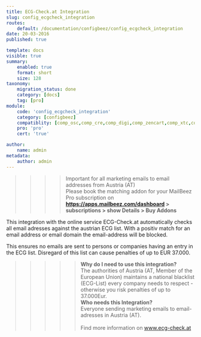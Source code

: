 ```yaml
---
title: ECG-Check.at Integration
slug: config_ecgcheck_integration
routes:
    default: /documentation/configbeez/config_ecgcheck_integration
date: 20-03-2016
published: true

template: docs
visible: true
summary:
    enabled: true
    format: short
    size: 128
taxonomy:
    migration_status: done
    category: [docs]
    tag: [pro]
module:
    code: 'config_ecgcheck_integration'
    category: [configbeez]
    compatiblity: [comp_osc,comp_cre,comp_digi,comp_zencart,comp_xtc,comp_xtcm2,comp_gambio]
    pro: 'pro'
    cert: 'true'

author:
    name: admin
metadata:
    author: admin
---
```


>>>>Important for all marketing emails to email addresses from Austria (AT)  
 Please book the matching addon for your MailBeez Pro subscription on **<https://apps.mailbeez.com/dashboard> > subscriptions > show Details > Buy Addons**
 
This integration with the online service ECG-Check.at automatically checks all email adresses against the austrian ECG list. With a positiv match for an email address or email domain the email-address will be blocked.

This ensures no emails are sent to persons or companies having an entry in the ECG list. Disregard of this list can cause penalties of up to EUR 37.000.




>>>>>**Why do I need to use this integration?**  
 The authorities of Austria (AT, Member of the European Union) maintains a national blacklist (ECG-List) every company needs to respect - otherwise you risk penalties of up to 37.000Eur.  
 **Who needs this Integration?**  
 Everyone sending marketing emails to email-adresses in Austria (AT).    
  <br>Find more information on <a href="https://www.ecg-check.at/" target="_blank">www.ecg-check.at</a>
